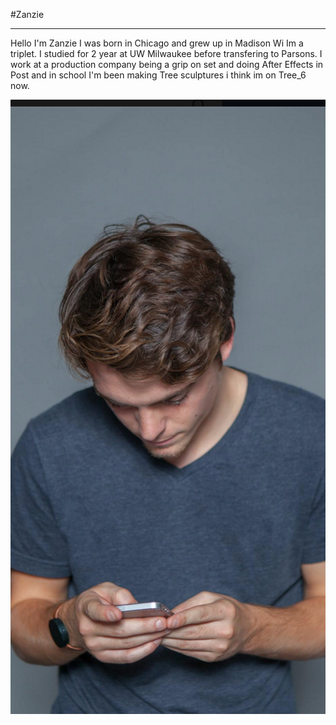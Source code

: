 #Zanzie


---------------

Hello I'm Zanzie  I was born in Chicago and grew up in Madison Wi  Im a triplet.  I studied for 2 year at UW Milwaukee before transfering to Parsons.  I work at a production company being a grip on set and doing After Effects in Post and in school I'm been making Tree sculptures i think im on Tree_6 now.






<html>
<body>



<img src="zanz.png">

